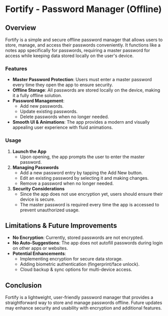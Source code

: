 # Fortify - Password Manager (Offline)

## Overview
Fortify is a simple and secure offline password manager that allows users to store, manage, and access their passwords conveniently. It functions like a notes app specifically for passwords, requiring a master password for access while keeping data stored locally on the user's device.


### Features

- **Master Password Protection**: Users must enter a master password every time they open the app to ensure security.
- **Offline Storage**: All passwords are stored locally on the device, making it a fully offline solution.
- **Password Management**:
    - Add new passwords.
    - Update existing passwords.
    - Delete passwords when no longer needed.
- **Smooth UI & Animations**: The app provides a modern and visually appealing user experience with fluid animations.

### Usage

1. **Launch the App**
   - Upon opening, the app prompts the user to enter the master password.
2. **Managing Passwords**
   - Add a new password entry by tapping the Add New button.
   - Edit an existing password by selecting it and making changes.
   - Remove a password when no longer needed.
3. **Security Considerations**
   - Since the app does not use encryption yet, users should ensure their device is secure.
   - The master password is required every time the app is accessed to prevent unauthorized usage.


## Limitations & Future Improvements

- **No Encryption**: Currently, stored passwords are not encrypted.
- **No Auto-Suggestions**: The app does not autofill passwords during login on other apps or websites.
- **Potential Enhancements**:
   - Implementing encryption for secure data storage.
   - Adding biometric authentication (fingerprint/face unlock).
   - Cloud backup & sync options for multi-device access.

## Conclusion

Fortify is a lightweight, user-friendly password manager that provides a straightforward way to store and manage passwords offline. Future updates may enhance security and usability with encryption and additional features.